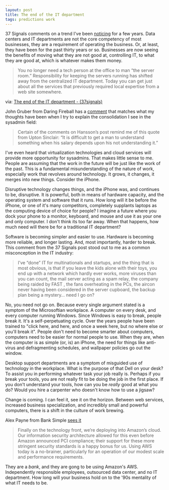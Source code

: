 ```yaml
---
layout: post
title: The end of the IT department
tags: predictions work
---
```


37 Signals comments on a trend I've been [noticing](http://jonathanbuys.net/10-27-2008/end-of-an-era-2.html) for a few years. Data centers and IT departments are not the core competency of most businesses, they are a requirement of operating the business. Or, at least, they have been for the past thirty years or so. Businesses are now seeing the benefits of moving what they are not good at, controlling IT, to what they are good at, which is whatever makes them money.

>You no longer need a tech person at the office to man “the server room.” Responsibility for keeping the servers running has shifted away from the centralized IT department. Today you can get just about all the services that previously required local expertise from a web site somewhere.

via: [The end of the IT department - (37signals)](http://37signals.com/svn/posts/2785-the-end-of-the-it-department)

John Gruber from Daring Fireball has a [comment](http://daringfireball.net/linked/2011/02/23/dhh-it-dept) that matches what my thoughts have been when I try to explain the consolidation I see in the sysadmin field:

>Certain of the comments on Hansson’s post remind me of this quote from Upton Sinclair: “It is difficult to get a man to understand something when his salary depends upon his not understanding it.”

I've even heard that virtualization technologies and cloud services will provide more opportunity for sysadmins. That makes little sense to me. People are assuming that the work in the future will be just like the work of the past. This is a fundamental misunderstanding of the nature of work, especially work that revolves around technology. It grows, it changes, it merges into new things. Consider the iPhone.

Disruptive technology changes things, and the iPhone was, and continues to be, disruptive. It is powerful, both in means of hardware capacity, and the operating system and software that it runs. How long will it be before the iPhone, or one of it's many competitors, completely supplants laptops as the computing device of choice for people? I imagine a future where you dock your phone to a monitor, keyboard, and mouse and use it as your one and only computer. I don't think its too far away. When that happens, how much need will there be for a traditional IT department? 

Software is becoming simpler and easier to use. Hardware is becoming more reliable, and longer lasting. And, most importantly, harder to break. This comment from the 37 Signals post stood out to me as a common misconception in the IT industry:

> I’ve “done” IT for multinationals and startups, and the thing that is most obvious, is that if you leave the kids alone with their toys, you end up with a network which hardly ever works, more viruses than you can count, the mail server acting as a spam relay, the company being raided by FAST , the fans overheating in the PCs, the aircon never having been considered in the server cupboard, the backup plan being a mystery… need I go on?

No, you need not go on. Because every single argument stated is a symptom of the Microsoftian workplace. A computer on every desk, and every computer running Windows. Since Windows is easy to break, people break it. It's a self-perpetuating cycle. Over the years people have been trained to "click here, and here, and once a week here, but no where else or you'll break it". People don't need to become smarter about computers, computers need to be easier for normal people to use. When they are, when the computer is as simple (or, is) an iPhone, the need for things like anti-virus and defragmenting schedules, and wallpaper policies go out the window. 

Desktop support departments are a symptom of misguided use of technology in the workplace. What is the purpose of that Dell on your desk? To assist you in performing whatever task your job really is. Perhaps if you break your tools, you are not really fit to be doing the job in the first place. If you don't understand your tools, how can you be *really* good at what you do? Would you hire a carpenter who doesn't know how to use a jigsaw?

Change is coming. I can feel it, see it on the horizon. Between web services, increased business specialization, and incredibly small and powerful computers, there is a shift in the culture of work brewing. 

Alex Payne from Bank Simple [sees it](http://banksimple.com/engineering/2011/01/03/engineering-at-banksimple/)

>Finally on the technology front, we’re deploying into Amazon’s cloud. Our information security architecture allowed for this even before Amazon announced PCI compliance; their support for these more stringent security standards is a happy bonus for us. Using AWS today is a no-brainer, particularly for an operation of our modest scale and performance requirements.

They are a *bank*, and they are gong to be using Amazon's AWS. Independently responsible employees, outsourced data center, and no IT department. How long will your business hold on to the '90s mentality of what IT needs to be. 
